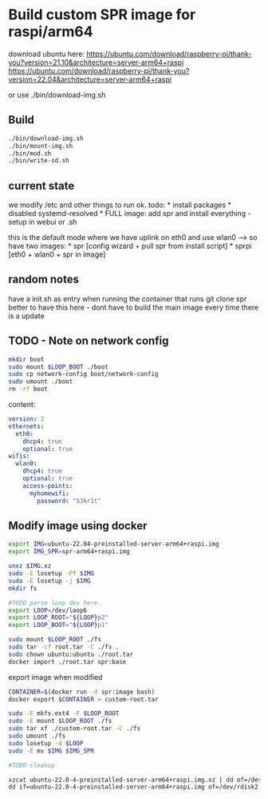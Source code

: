 # Build custom SPR image for raspi/arm64

download ubuntu here:
https://ubuntu.com/download/raspberry-pi/thank-you?version=21.10&architecture=server-arm64+raspi
https://ubuntu.com/download/raspberry-pi/thank-you?version=22.04&architecture=server-arm64+raspi

or use ./bin/download-img.sh

## Build

```sh
./bin/download-img.sh
./bin/mount-img.sh
./bin/mod.sh
./bin/write-sd.sh
```

## current state

we modify /etc and other things to run ok. todo:
	* install packages
	* disabled systemd-resolved
	* FULL image: add spr and install everything
		- setup in webui or .sh

this is the default mode where we have uplink on eth0 and use wlan0
--> so have two images:
	* spr [config wizard + pull spr from install script]
	* sprpi [eth0 + wlan0 + spr in image]

## random notes

have a init.sh as entry when running the container
that runs git clone spr
better to have this here - dont have to build the main image every time there is a update

## TODO - Note on network config

```sh
mkdir boot
sudo mount $LOOP_BOOT ./boot
sudo cp network-config boot/network-config
sudo umount ./boot
rm -rf boot
```

content:
```yaml
version: 2
ethernets:
  eth0:
    dhcp4: true
    optional: true
wifis:
  wlan0:
    dhcp4: true
    optional: true
    access-points:
      myhomewifi:
        password: "S3kr1t"
```

## Modify image using docker
```sh
export IMG=ubuntu-22.04-preinstalled-server-arm64+raspi.img
export IMG_SPR=spr-arm64+raspi.img

unxz $IMG.xz
sudo -E losetup -Pf $IMG
sudo -E losetup -j $IMG
mkdir fs

#TODO parse loop dev here.
export LOOP=/dev/loop6
export LOOP_ROOT="${LOOP}p2"
export LOOP_BOOT="${LOOP}p1"

sudo mount $LOOP_ROOT ./fs
sudo tar -cf root.tar -C ./fs .
sudo chown ubuntu:ubuntu ./root.tar
docker import ./root.tar spr:base
```

export image when modified
```sh
CONTAINER=$(docker run -d spr:image bash)
docker export $CONTAINER > custom-root.tar

sudo -E mkfs.ext4 -F $LOOP_ROOT
sudo -E mount $LOOP_ROOT ./fs
sudo tar xf ./custom-root.tar -C ./fs
sudo umount ./fs
sudo losetup -d $LOOP
sudo -E mv $IMG $IMG_SPR

#TODO cleanup
```

```sh
xzcat ubuntu-22.0-4-preinstalled-server-arm64+raspi.img.xz | dd of=/dev/rdisk2 bs=$[1024*1024]
dd if=ubuntu-22.0-4-preinstalled-server-arm64+raspi.img of=/dev/rdisk2 bs=$[1024*1024]
```
